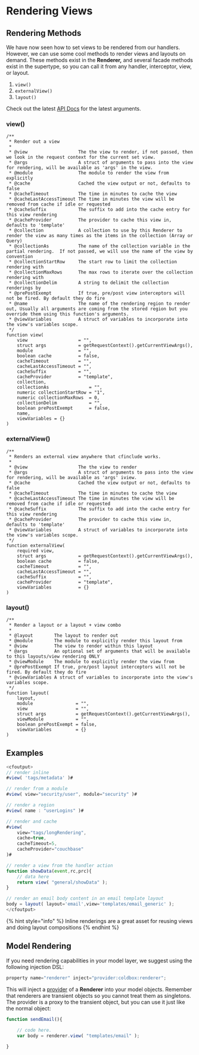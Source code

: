 # Rendering Views

## Rendering Methods

We have now seen how to set views to be rendered from our handlers. However, we can use some cool methods to render views and layouts on demand. These methods exist in the **Renderer,** and several facade methods exist in the supertype, so you can call it from any handler, interceptor, view, or layout.

1. `view()`
2. `externalView()`
3. `layout()`

Check out the latest [API Docs](http://apidocs.ortussolutions.com/coldbox/current) for the latest arguments.

### view()

```cfscript
/**
 * Render out a view
 *
 * @view                   The the view to render, if not passed, then we look in the request context for the current set view.
 * @args                   A struct of arguments to pass into the view for rendering, will be available as 'args' in the view.
 * @module                 The module to render the view from explicitly
 * @cache                  Cached the view output or not, defaults to false
 * @cacheTimeout           The time in minutes to cache the view
 * @cacheLastAccessTimeout The time in minutes the view will be removed from cache if idle or requested
 * @cacheSuffix            The suffix to add into the cache entry for this view rendering
 * @cacheProvider          The provider to cache this view in, defaults to 'template'
 * @collection             A collection to use by this Renderer to render the view as many times as the items in the collection (Array or Query)
 * @collectionAs           The name of the collection variable in the partial rendering.  If not passed, we will use the name of the view by convention
 * @collectionStartRow     The start row to limit the collection rendering with
 * @collectionMaxRows      The max rows to iterate over the collection rendering with
 * @collectionDelim        A string to delimit the collection renderings by
 * @prePostExempt          If true, pre/post view interceptors will not be fired. By default they do fire
 * @name                   The name of the rendering region to render out, Usually all arguments are coming from the stored region but you override them using this function's arguments.
 * @viewVariables          A struct of variables to incorporate into the view's variables scope.
 */
function view(
	view                   = "",
	struct args            = getRequestContext().getCurrentViewArgs(),
	module                 = "",
	boolean cache          = false,
	cacheTimeout           = "",
	cacheLastAccessTimeout = "",
	cacheSuffix            = "",
	cacheProvider          = "template",
	collection,
	collectionAs               = "",
	numeric collectionStartRow = "1",
	numeric collectionMaxRows  = 0,
	collectionDelim            = "",
	boolean prePostExempt      = false,
	name,
	viewVariables = {}
)
```

### externalView()

```cfscript
/**
 * Renders an external view anywhere that cfinclude works.
 *
 * @view                   The the view to render
 * @args                   A struct of arguments to pass into the view for rendering, will be available as 'args' iview.
 * @cache                  Cached the view output or not, defaults to false
 * @cacheTimeout           The time in minutes to cache the view
 * @cacheLastAccessTimeout The time in minutes the view will be removed from cache if idle or requested
 * @cacheSuffix            The suffix to add into the cache entry for this view rendering
 * @cacheProvider          The provider to cache this view in, defaults to 'template'
 * @viewVariables          A struct of variables to incorporate into the view's variables scope.
 */
function externalView(
	required view,
	struct args            = getRequestContext().getCurrentViewArgs(),
	boolean cache          = false,
	cacheTimeout           = "",
	cacheLastAccessTimeout = "",
	cacheSuffix            = "",
	cacheProvider          = "template",
	viewVariables          = {}
)
```

### layout()

```cfscript
/**
 * Render a layout or a layout + view combo
 *
 * @layout        The layout to render out
 * @module        The module to explicitly render this layout from
 * @view          The view to render within this layout
 * @args          An optional set of arguments that will be available to this layouts/view rendering ONLY
 * @viewModule    The module to explicitly render the view from
 * @prePostExempt If true, pre/post layout interceptors will not be fired. By default they do fire
 * @viewVariables A struct of variables to incorporate into the view's variables scope.
 */
function layout(
	layout,
	module                = "",
	view                  = "",
	struct args           = getRequestContext().getCurrentViewArgs(),
	viewModule            = "",
	boolean prePostExempt = false,
	viewVariables         = {}
)
```

## Examples

```javascript
<cfoutput>
// render inline
#view( 'tags/metadata' )#

// render from a module
#view( view="security/user", module="security" )#

// render a region
#view( name : "userLogins" )#

// render and cache
#view(
    view="tags/longRendering", 
    cache=true, 
    cacheTimeout=5, 
    cacheProvider="couchbase"
)#

// render a view from the handler action
function showData(event,rc,prc){
    // data here
    return view( "general/showData" );    
}

// render an email body content in an email template layout
body = layout( layout='email',view='templates/email_generic' );
</cfoutput>
```

{% hint style="info" %}
Inline renderings are a great asset for reusing views and doing layout compositions
{% endhint %}

## Model Rendering

If you need rendering capabilities in your model layer, we suggest using the following injection DSL:

```javascript
property name="renderer" inject="provider:coldbox:renderer";
```

This will inject a [provider](https://wirebox.ortusbooks.com/advanced-topics/providers) of a **Renderer** into your model objects. Remember that renderers are transient objects so you cannot treat them as singletons. The provider is a proxy to the transient object, but you can use it just like the normal object:

```javascript
function sendEmail(){
    
    // code here.
    var body = renderer.view( "templates/email" );

}
```
